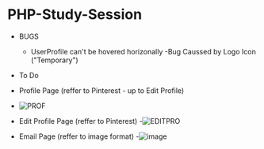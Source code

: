 # PHP-Study-Session
- BUGS
  - UserProfile can't be hovered horizonally
    -Bug Caussed by Logo Icon ("Temporary")

- To Do 
-   Profile Page (reffer to Pinterest - up to Edit Profile)
  - ![PROF](https://user-images.githubusercontent.com/95122978/233501243-e1a7c4d3-edd0-4356-ba94-31ed0c00b951.png)
    
  - Edit Profile Page (reffer to Pinterest)
    -![EDITPRO](https://user-images.githubusercontent.com/95122978/233501217-26617e2d-2a01-41a9-ab9d-05f8062c29f2.png)
    
  - Email Page (reffer to image format)
    -![image](https://user-images.githubusercontent.com/95122978/233497692-7269a262-ac7c-434d-b4d7-5214d05f7f1e.png)

  
